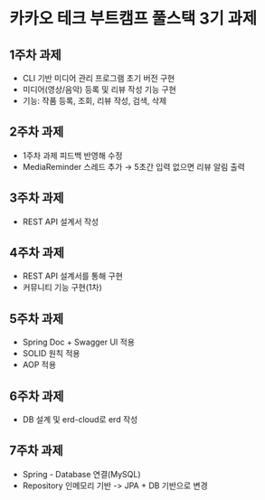 # 카카오 테크 부트캠프 풀스택 3기 과제

## 1주차 과제

- CLI 기반 미디어 관리 프로그램 초기 버전 구현
- 미디어(영상/음악) 등록 및 리뷰 작성 기능 구현
- 기능: 작품 등록, 조회, 리뷰 작성, 검색, 삭제

## 2주차 과제

- 1주차 과제 피드백 반영해 수정
- MediaReminder 스레드 추가 → 5초간 입력 없으면 리뷰 알림 출력

## 3주차 과제

- REST API 설계서 작성

## 4주차 과제

- REST API 설계서를 통해 구현
- 커뮤니티 기능 구현(1차)

## 5주차 과제
- Spring Doc + Swagger UI 적용
- SOLID 원칙 적용
- AOP 적용

## 6주차 과제
- DB 설계 및 erd-cloud로 erd 작성

## 7주차 과제
- Spring - Database 연결(MySQL)
- Repository 인메모리 기반 -> JPA + DB 기반으로 변경


